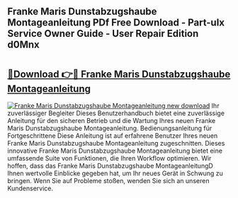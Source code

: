 ## Franke Maris Dunstabzugshaube Montageanleitung PDf Free Download - Part-uIx Service Owner Guide - User Repair Edition d0Mnx

# <h2><a href="http://df88mz.blite.top/?on=Franke+Maris+Dunstabzugshaube+Montageanleitung">🔗Download 👉🔴 Franke Maris Dunstabzugshaube Montageanleitung</a></h2>

[![Franke Maris Dunstabzugshaube Montageanleitung new download](https://i.imgur.com/lujVjoI.png)](http://df88mz.blite.top/?on=Franke+Maris+Dunstabzugshaube+Montageanleitung)
Ihr zuverlässiger Begleiter Dieses Benutzerhandbuch bietet eine zuverlässige Anleitung für den sicheren Betrieb und die Wartung Ihres neuen Franke Maris Dunstabzugshaube Montageanleitung. Bedienungsanleitung für Fortgeschrittene Diese Anleitung ist auf erfahrene Benutzer Ihres neuen Franke Maris Dunstabzugshaube Montageanleitung zugeschnitten. Dieses innovative Franke Maris Dunstabzugshaube Montageanleitung bietet eine umfassende Suite von Funktionen, die Ihren Workflow optimieren. Wir hoffen, dass das Franke Maris Dunstabzugshaube MontageanleitungD Ihnen wertvolle Einblicke gegeben hat, um Ihr neues Gerät in Schwung zu bringen. Wenn Sie auf Probleme stoßen, wenden Sie sich an unseren Kundenservice.

